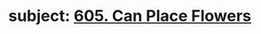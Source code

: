 # subject: <a href="https://leetcode.com/problems/can-place-flowers/description/?envType=study-plan-v2&envId=leetcode-75">605. Can Place Flowers</a>
